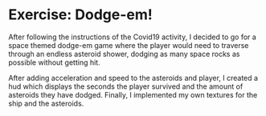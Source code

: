 # Exercise: Dodge-em!

After following the instructions of the Covid19 activity, I decided to go for a space themed dodge-em game where the player would
need to traverse through an endless asteroid shower, dodging as many space rocks as possible without getting hit.

After adding acceleration and speed to the asteroids and player, I created a hud which displays the seconds the player survived and
the amount of asteroids they have dodged. Finally, I implemented my own textures for the ship and the asteroids.